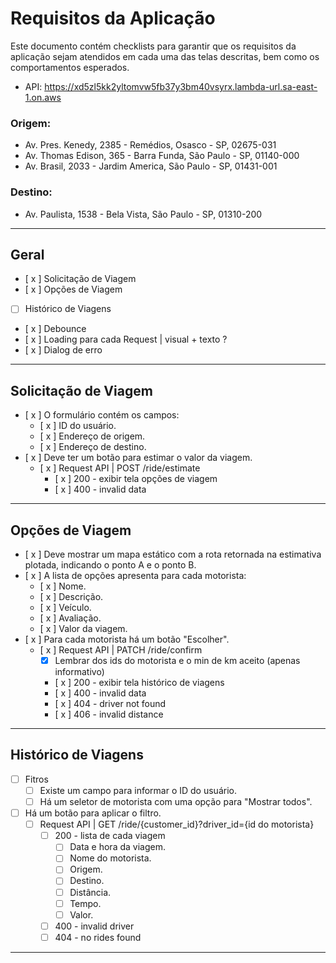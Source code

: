 # Requisitos da Aplicação

Este documento contém checklists para garantir que os requisitos da aplicação sejam atendidos em cada uma das telas descritas, bem como os comportamentos esperados.
- API: https://xd5zl5kk2yltomvw5fb37y3bm40vsyrx.lambda-url.sa-east-1.on.aws

### Origem:
- Av. Pres. Kenedy, 2385 - Remédios, Osasco - SP, 02675-031
- Av. Thomas Edison, 365 - Barra Funda, São Paulo - SP, 01140-000
- Av. Brasil, 2033 - Jardim America, São Paulo - SP, 01431-001

### Destino:
- Av. Paulista, 1538 - Bela Vista, São Paulo - SP, 01310-200

---

## Geral
- [ x ] Solicitação de Viagem
- [ x ] Opções de Viagem
- [ ] Histórico de Viagens
- [ x ] Debounce
- [ x ] Loading para cada Request | visual + texto ? 
- [ x ] Dialog de erro

---

## Solicitação de Viagem

- [ x ] O formulário contém os campos:
  - [ x ] ID do usuário.
  - [ x ] Endereço de origem.
  - [ x ] Endereço de destino.
- [ x ] Deve ter um botão para estimar o valor da viagem.
  - [ x ] Request API | POST /ride/estimate
    - [ x ] 200 - exibir tela opções de viagem
	- [ x ] 400 - invalid data

---

## Opções de Viagem
- [ x ] Deve mostrar um mapa estático com a rota retornada na estimativa plotada, indicando o ponto A e o ponto B.
- [ x ] A lista de opções apresenta para cada motorista:
  - [ x ] Nome.
  - [ x ] Descrição.
  - [ x ] Veículo.
  - [ x ] Avaliação.
  - [ x ] Valor da viagem.
- [ x ] Para cada motorista há um botão "Escolher".
  - [ x ] Request API | PATCH /ride/confirm
    - [x] Lembrar dos ids do motorista e o min de km aceito (apenas informativo)
    - [ x ] 200 - exibir tela histórico de viagens
	- [ x ] 400 - invalid data
	- [ x ] 404 - driver not found
	- [ x ] 406 - invalid distance

---

## Histórico de Viagens

- [ ] Fitros
  - [ ] Existe um campo para informar o ID do usuário.
  - [ ] Há um seletor de motorista com uma opção para "Mostrar todos".
- [ ] Há um botão para aplicar o filtro.
  - [ ] Request API | GET /ride/{customer_id}?driver_id={id do motorista}
    - [ ] 200 - lista de cada viagem
	  - [ ] Data e hora da viagem.
	  - [ ] Nome do motorista.
	  - [ ] Origem.
	  - [ ] Destino.
	  - [ ] Distância.
	  - [ ] Tempo.
	  - [ ] Valor.
	- [ ] 400 - invalid driver
	- [ ] 404 - no rides found

---
